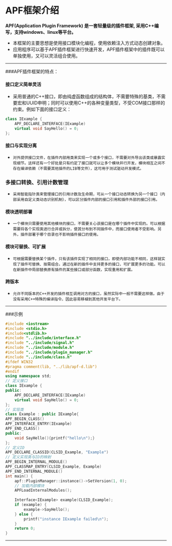 
# APF框架介绍

 **APF(Application Plugin Framework) 是一套轻量级的插件框架, 采用C++编写，支持windows、linux等平台。**
 * 本框架的主要思想是使用接口模块化编程，使用依赖注入方式动态创建对象。<BR/>
 * 应用程序可以基于APF插件框架进行快速开发，APF插件框架中的插件既可以单独使用，又可以灵活组合使用。

---------------------------------------
###APF插件框架的特点：

#### 接口定义简单灵活
 *    采用普通的C++接口，即由纯虚函数组成的结构体，不需要特殊的基类，不需要宏和UUID申明；同时可以使用C++的各种变量类型，不受COM接口那样的约束。例如下面的接口定义：
```cpp
class IExample {
    APF_DECLARE_INTERFACE(IExample)
    virtual void SayHello() = 0;  
};
```

#### 接口与实现分离
 *     对外提供接口文件，在插件内部用类来实现一个或多个接口，不需要对外导出该类或暴露实现细节。这样还有一个好处是只有约定了接口就可以让多个模块并行开发，模块相互之间不存在编译依赖（不需要其他插件的LIB等文件），这可用于测试驱动开发模式。
### 多接口转换、引用计数管理 
 *     采用智能指针类来管理接口的引用计数及生命期，可从一个接口动态转换为另一个接口（内部采用自定义类动态识别机制），可以区分插件内部的接口引用和插件外部的接口引用。

#### 模块透明部署 
 *     一个模块只需要使用其他模块的接口，不需要关心该接口是在哪个插件中实现的。可以根据需要将各个实现类进行合并或拆分，使其分布到不同插件中，而接口使用者不受影响。另外，插件部署于哪个目录也不影响插件接口的使用。

#### 模块可替换、可扩展 
 *     可根据需要替换某个插件，只有该插件实现了相同的接口，即使内部功能不相同，这样就实现了插件可替换、按需组合。通过在新的插件中支持更多的接口，可扩展更多的功能。可以在新插件中局部替换原有插件的某些接口或部分函数，实现重用和扩展。

#### 跨版本 
 *     允许不同版本的C++开发的插件相互调用对方的接口，虽然实际中一般不需要这样做。由于没有采用C++特殊的编译指令，因此容易移植到其他开发平台下。

----------------------------------------------
###示例
```cpp
#include <iostream>
#include <stdio.h>
#include<stdlib.h>
#include "../include/interface.h"
#include "../include/signal.h"
#include "../include/module.h"
#include "../include/plugin_manager.h"
#include "../include/class.h"
#ifdef WIN32
#pragma comment(lib, "../lib/apf-d.lib")
#endif
using namespace std;
// 定义接口
class IExample {
public:
    APF_DECLARE_INTERFACE(IExample)
    virtual void SayHello() = 0;
};
// 实现类
class Example : public IExample{
APF_BEGIN_CLASS()
APF_INTERFACE_ENTRY(IExample)
APF_END_CLASS()
public:
    void SayHello(){printf("hello\n");}
};
// 定义ID
APF_DECLARE_CLASSID(CLSID_Example, "Example")
// 定义实现类与ID的映射
APF_BEGIN_INTERNAL_MODULE()
APF_CLASSMAP_ENTRY(CLSID_Example, Example)
APF_END_INTERNAL_MODULE()
int main() {
    apf::PluginManager::instance()->SetVersion(1, 0);
    // 加载内部模块
    APFLoadInternalModules();
    
    Interface<IExample> example(CLSID_Example);
    if (example) {
        example->SayHello();
    } else {
        printf("instance IExample failed\n");
    }
    return 0;
}
```
--------------------------------------------

